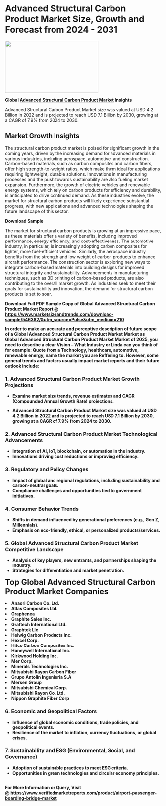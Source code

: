 <H1>Advanced Structural Carbon Product Market Size, Growth and Forecast from 2024 - 2031</H1><img class="aligncenter size-medium wp-image-584254" src="https://thirdeyenews.in/wp-content/uploads/2024/09/Global-Market-Research-300x168.jpeg" alt="" width="300" height="168" /><p><strong>Global&nbsp;<a href="https://www.marketsizeandtrends.com/download-sample/546362/&amp;utm_source=Pulse&amp;utm_medium=210">Advanced Structural Carbon Product Market</a> Insights</strong></p><p>Advanced Structural Carbon Product Market size was valued at USD 4.2 Billion in 2022 and is projected to reach USD 7.1 Billion by 2030, growing at a CAGR of 7.9% from 2024 to 2030.</p><p><h2>Market Growth Insights</h2> <p>The structural carbon product market is poised for significant growth in the coming years, driven by the increasing demand for advanced materials in various industries, including aerospace, automotive, and construction. Carbon-based materials, such as carbon composites and carbon fibers, offer high strength-to-weight ratios, which make them ideal for applications requiring lightweight, durable solutions. Innovations in manufacturing processes and the push towards sustainability are also fueling market expansion. Furthermore, the growth of electric vehicles and renewable energy systems, which rely on carbon products for efficiency and durability, is anticipated to drive continued demand. As these industries evolve, the market for structural carbon products will likely experience substantial progress, with new applications and advanced technologies shaping the future landscape of this sector.</p> <p><strong>Download Sample</strong></p> <p>The market for structural carbon products is growing at an impressive pace, as these materials offer a variety of benefits, including improved performance, energy efficiency, and cost-effectiveness. The automotive industry, in particular, is increasingly adopting carbon composites for lighter, more fuel-efficient vehicles. Similarly, the aerospace industry benefits from the strength and low weight of carbon products to enhance aircraft performance. The construction sector is exploring new ways to integrate carbon-based materials into building designs for improved structural integrity and sustainability. Advancements in manufacturing techniques, such as 3D printing of carbon-based products, are also contributing to the overall market growth. As industries seek to meet their goals for sustainability and innovation, the demand for structural carbon products is set to soar.</p> <p><strong></p><p><span class=""><strong>Download Full PDF Sample Copy of Global Advanced Structural Carbon Product Market Report</strong> @ <a href="https://www.marketsizeandtrends.com/download-sample/546362/&amp;utm_source=Pulse&amp;utm_medium=210" target="_blank">https://www.marketsizeandtrends.com/download-sample/546362/&amp;utm_source=Pulse&amp;utm_medium=210</a></span></p><p>In order to make an accurate and perceptive description of future scope of a Global&nbsp;Advanced Structural Carbon Product Market Market as Global&nbsp;Advanced Structural Carbon Product Market Market of 2025, you need to describe a clear Vision &ndash; What Industry or Linda can you think of for example: Quote from a Technology, healthcare, automotive, renewable energy, name the market you are Reffering to. However, some general trends and factors usually impact market reports and their future outlook include:</p><h3>1.&nbsp;<strong>Advanced Structural Carbon Product Market Growth Projections</strong></h3><ul><li>Examine market size trends, revenue estimates and CAGR (Compounded Annual Growth Rate) projections.</li><li><p>Advanced Structural Carbon Product Market size was valued at USD 4.2 Billion in 2022 and is projected to reach USD 7.1 Billion by 2030, growing at a CAGR of 7.9% from 2024 to 2030.</p></li></ul><h3>2.&nbsp;<strong>Advanced Structural Carbon Product Market Technological Advancements</strong></h3><ul><li>Integration of AI, IoT, blockchain, or automation in the industry.</li><li>Innovations driving cost reductions or improving efficiency.</li></ul><h3>3.&nbsp;<strong>Regulatory and Policy Changes</strong></h3><ul><li>Impact of global and regional regulations, including sustainability and carbon-neutral goals.</li><li>Compliance challenges and opportunities tied to government initiatives.</li></ul><h3>4.&nbsp;<strong>Consumer Behavior Trends</strong></h3><ul><li>Shifts in demand influenced by generational preferences (e.g., Gen Z, Millennials).</li><li>Emphasis on eco-friendly, ethical, or personalized products/services.</li></ul><h3>5.&nbsp;<strong>Global Advanced Structural Carbon Product Market Competitive Landscape</strong></h3><ul><li>Analysis of key players, new entrants, and partnerships shaping the industry.</li><li>Strategies for differentiation and market penetration.</li></ul><p data-pm-slice="1 1 []"><span style="color: inherit; font-family: inherit; font-size: 25px;">Top Global Advanced Structural Carbon Product Market Companies</span></p><div class="" data-test-id=""><p><li>Anaori Carbon Co. Ltd.</li><li> Atlas Composites Ltd.</li><li> Graphenea</li><li> Graphite Sales Inc.</li><li> Graftech International Ltd.</li><li> Graphtek Llc</li><li> Helwig Carbon Products Inc.</li><li> Hexcel Corp.</li><li> Hitco Carbon Composites Inc.</li><li> Honeywell International Inc.</li><li> Kirkwood Holding Inc.</li><li> Mer Corp.</li><li> Minerals Technologies Inc.</li><li> Mitsubishi Rayon Carbon Fiber</li><li> Grupo Antolin Ingenieria S.A</li><li> Mersen Group</li><li> Mitsubishi Chemical Corp.</li><li> Mitsubishi Rayon Co. Ltd.</li><li> Nippon Graphite Fiber Corp</li></p></div><h3>6.&nbsp;<strong>Economic and Geopolitical Factors</strong></h3><ul><li>Influence of global economic conditions, trade policies, and geopolitical events.</li><li>Resilience of the market to inflation, currency fluctuations, or global crises.</li></ul><h3>7.&nbsp;<strong>Sustainability and ESG (Environmental, Social, and Governance)</strong></h3><ul><li>Adoption of sustainable practices to meet ESG criteria.</li><li>Opportunities in green technologies and circular economy principles.</li></ul><h2><strong style="font-size: 14px;">For More Information or Query, Visit @&nbsp;</strong><a style="background-color: #ffffff; font-size: 14px;" href="https://www.marketsizeandtrends.com/report/advanced-structural-carbon-product-market/" target="_blank">https://www.verifiedmarketreports.com/product/airport-passenger-boarding-bridge-market</a></h2>
